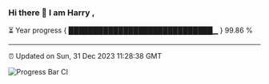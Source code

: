 ### Hi there 👋 I am Harry , 

⏳ Year progress { █████████████████████████████▁ } 99.86 %

---

⏰ Updated on Sun, 31 Dec 2023 11:28:38 GMT

![Progress Bar CI](https://github.com/duykhang68/duykhang68/workflows/Progress%20Bar%20CI/badge.svg)
